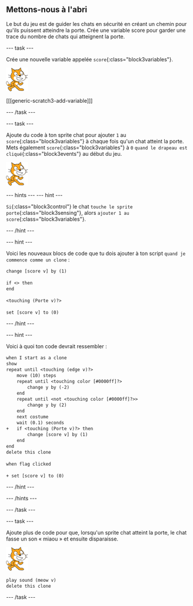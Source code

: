 ## Mettons-nous à l'abri

Le but du jeu est de guider les chats en sécurité en créant un chemin pour qu'ils puissent atteindre la porte. Crée une variable score pour garder une trace du nombre de chats qui atteignent la porte.

--- task ---

Crée une nouvelle variable appelée `score`{:class="block3variables"}.

![Sprite Chat](images/cat-sprite.png)

[[[generic-scratch3-add-variable]]]

--- /task ---

--- task ---

Ajoute du code à ton sprite chat pour ajouter `1` au `score`{:class="block3variables"} à chaque fois qu'un chat atteint la porte. Mets également `score`{:class="block3variables"} à `0` `quand le drapeau est cliqué`{:class="block3events"} au début du jeu.

![Sprite Chat](images/cat-sprite.png)

--- hints --- --- hint ---

`Si`{:class="block3control"} le chat `touche le sprite porte`{:class="block3sensing"}, alors `ajouter 1 au score`{:class="block3variables"}.

--- /hint ---

--- hint ---

Voici les nouveaux blocs de code que tu dois ajouter à ton script `quand je commence comme un clone` :

```blocks3
change [score v] by (1)

if <> then
end

<touching (Porte v)?>

set [score v] to (0)
```

--- /hint ---

--- hint ---

Voici à quoi ton code devrait ressembler :

```blocks3
when I start as a clone
show
repeat until <touching (edge v)?>
    move (10) steps
    repeat until <touching color [#0000ff]?>
        change y by (-2)
    end
    repeat until <not <touching color [#0000ff]?>>
        change y by (2)
    end
    next costume
    wait (0.1) seconds
+   if <touching (Porte v)?> then
        change [score v] by (1)
    end
end
delete this clone

when flag clicked

+ set [score v] to (0)
```

--- /hint ---

--- /hints ---

--- /task ---

--- task ---

Ajoute plus de code pour que, lorsqu'un sprite chat atteint la porte, le chat fasse un son « miaou » et ensuite disparaisse.

![Sprite Chat](images/cat-sprite.png)

```blocks3
play sound (meow v)
delete this clone
```

--- /task ---